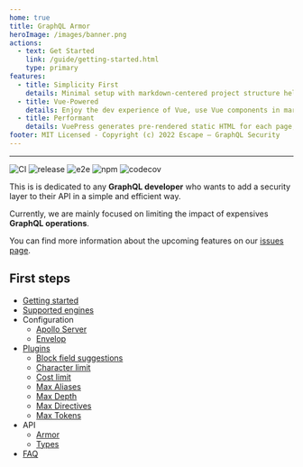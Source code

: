 ```yaml
---
home: true
title: GraphQL Armor
heroImage: /images/banner.png
actions:
  - text: Get Started
    link: /guide/getting-started.html
    type: primary
features:
  - title: Simplicity First
    details: Minimal setup with markdown-centered project structure helps you focus on writing.
  - title: Vue-Powered
    details: Enjoy the dev experience of Vue, use Vue components in markdown, and develop custom themes with Vue.
  - title: Performant
    details: VuePress generates pre-rendered static HTML for each page, and runs as an SPA once a page is loaded.
footer: MIT Licensed - Copyright (c) 2022 Escape – GraphQL Security
---
```


---

![CI](https://github.com/Escape-Technologies/graphql-armor/actions/workflows/ci.yaml/badge.svg) ![release](https://github.com/Escape-Technologies/graphql-armor/actions/workflows/release.yaml/badge.svg) ![e2e](https://github.com/Escape-Technologies/graphql-armor/actions/workflows/e2e.yaml/badge.svg) ![npm](https://img.shields.io/npm/v/@escape.tech/graphql-armor) ![codecov](https://codecov.io/gh/Escape-Technologies/graphql-armor/branch/main/graph/badge.svg)

This is is dedicated to any **GraphQL developer** who wants to add a security layer to their API in a simple and efficient way.

Currently, we are mainly focused on limiting the impact of expensives **GraphQL operations**.

You can find more information about the upcoming features on our [issues page](https://github.com/Escape-Technologies/graphql-armor/issues).

## First steps

- [Getting started](guide/getting-started.md)
- [Supported engines](guide/supported-engines.md)
- Configuration
  - [Apollo Server](guide/configuration/apollo-server.md)
  - [Envelop](guide/configuration/envelop.md)
- [Plugins](plugins/index.md)
  - [Block field suggestions](plugins/block-field-suggestions.md)
  - [Character limit](plugins/character-limit.md)
  - [Cost limit](plugins/cost-limit.md)
  - [Max Aliases](plugins/max-aliases.md)
  - [Max Depth](plugins/max-depth.md)
  - [Max Directives](plugins/max-directives.md)
  - [Max Tokens](plugins/max-tokens.md)
- API
  - [Armor](api/armor.md)
  - [Types](api/types.md)
- [FAQ](guide/faq.md)

